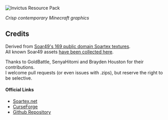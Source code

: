 ![Invictus Resource Pack](/BRAND/Invictus_hero_dark.png?raw=true)


_Crisp contemporary Minecraft graphics_
 

## Credits
Derived from [Soar49's 169 public domain Soartex textures](http://www.minecraftforum.net/topic/150915-).  
All known Soar49 assets [have been collected here](https://github.com/InvictusGraphics/Soartex_Originals).  

Thanks to GoldBattle, SenyaHitomi and Brayden Houston for their contributions.   
I welcome pull requests (or even issues with .zips), but reserve the right to be selective.  


#### Official Links
- [Soartex.net](http://soartex.net)
- [CurseForge](https://minecraft.curseforge.com/projects/invictus-vanilla)
- [Github Repository](https://github.com/InvictusGraphics/Invictus_Textures)
